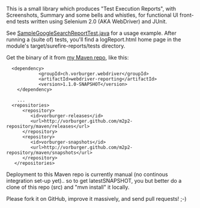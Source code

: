 This is a small library which produces "Test Execution Reports", with Screenshots, Summary and some bells and whistles,
for functional UI front-end tests written using Selenium 2.0 (AKA  WebDriver) and JUnit.

See [SampleGoogleSearchReportTest.java](https://github.com/vorburger/webdriver-reporting/blob/master/webdriver-reporting/src/test/java/ch/vorburger/webdriver/reporting/tests/SampleGoogleSearchReportTest.java)
for a usage example.  After running a (suite of) tests, you'll find a logReport.html home page
in the module's target/surefire-reports/tests directory.

Get the binary of it from [my Maven repo](https://github.com/vorburger/m2p2-repository), like this:
```
  <dependency>
			<groupId>ch.vorburger.webdriver</groupId>
			<artifactId>webdriver-reporting</artifactId>
			<version>1.1.0-SNAPSHOT</version>
	</dependency>
		
	...
  <repositories>
      <repository>
         <id>vorburger-releases</id>
         <url>http://vorburger.github.com/m2p2-repository/maven/releases</url>
      </repository>
      <repository>
         <id>vorburger-snapshots</id>
         <url>http://vorburger.github.com/m2p2-repository/maven/snapshots</url>
      </repository>
   </repositories>
```
Deployment to this Maven repo is currently manual (no continous integration set-up yet).. so to get latestSNAPSHOT, you but better do a clone of this repo (src) and "mvn install" it locally.

Please fork it on GitHub, improve it massively, and send pull requests! ;-)
